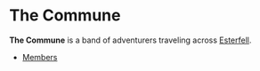 # The Commune

**The Commune** is a band of adventurers traveling across [Esterfell](../../../ch-4-esterfell-gazetteer/esterfell/).

- [Members](members/)
